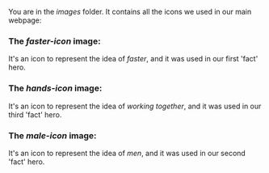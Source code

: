 You are in the *images* folder. It contains all the icons we used in our main webpage:

### The *faster-icon* image:
It's an icon to represent the idea of *faster*, and it was used in our first 'fact' hero.

### The *hands-icon* image:
It's an icon to represent the idea of *working together*, and it was used in our third 'fact' hero.

### The *male-icon* image:
It's an icon to represent the idea of *men*, and it was used in our second 'fact' hero.